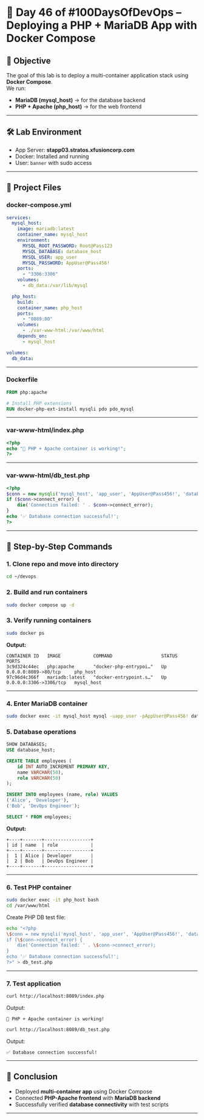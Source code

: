 
# 🐳 Day 46 of #100DaysOfDevOps – Deploying a PHP + MariaDB App with Docker Compose

## 🎯 Objective
The goal of this lab is to deploy a multi-container application stack using **Docker Compose**.  
We run:
- **MariaDB (mysql_host)** → for the  database backend  
- **PHP + Apache (php_host)** → for the web frontend  

---

## 🛠️ Lab Environment
- App Server: **stapp03.stratos.xfusioncorp.com**
- Docker: Installed and running
- User: `banner` with sudo access

---

## 📂 Project Files

### docker-compose.yml
```yaml
services:
  mysql_host:
    image: mariadb:latest
    container_name: mysql_host
    environment:
      MYSQL_ROOT_PASSWORD: Root@Pass123
      MYSQL_DATABASE: database_host
      MYSQL_USER: app_user
      MYSQL_PASSWORD: AppUser@Pass456!
    ports:
      - "3306:3306"
    volumes:
      - db_data:/var/lib/mysql

  php_host:
    build: .
    container_name: php_host
    ports:
      - "8089:80"
    volumes:
      - ./var-www-html:/var/www/html
    depends_on:
      - mysql_host

volumes:
  db_data:
````

---

### Dockerfile

```dockerfile
FROM php:apache

# Install PHP extensions
RUN docker-php-ext-install mysqli pdo pdo_mysql
```

---

### var-www-html/index.php

```php
<?php
echo "🚀 PHP + Apache container is working!";
?>
```

---

### var-www-html/db\_test.php

```php
<?php
$conn = new mysqli('mysql_host', 'app_user', 'AppUser@Pass456!', 'database_host');
if ($conn->connect_error) {
    die('Connection failed: ' . $conn->connect_error);
}
echo '✅ Database connection successful!';
?>
```

---

## 📜 Step-by-Step Commands

### 1. Clone repo and move into directory

```bash
cd ~/devops
```

### 2. Build and run containers

```bash
sudo docker compose up -d
```

### 3. Verify running containers

```bash
sudo docker ps
```

**Output:**

```
CONTAINER ID   IMAGE            COMMAND                  STATUS          PORTS
3c9d324c44ec   php:apache       "docker-php-entrypoi…"   Up              0.0.0.0:8089->80/tcp     php_host
97c96d4c366f   mariadb:latest   "docker-entrypoint.s…"   Up              0.0.0.0:3306->3306/tcp   mysql_host
```

---

### 4. Enter MariaDB container

```bash
sudo docker exec -it mysql_host mysql -uapp_user -pAppUser@Pass456! database_host
```

### 5. Database operations

```sql
SHOW DATABASES;
USE database_host;

CREATE TABLE employees (
    id INT AUTO_INCREMENT PRIMARY KEY,
    name VARCHAR(50),
    role VARCHAR(50)
);

INSERT INTO employees (name, role) VALUES
('Alice', 'Developer'),
('Bob', 'DevOps Engineer');

SELECT * FROM employees;
```

**Output:**

```
+----+-------+-----------------+
| id | name  | role            |
+----+-------+-----------------+
|  1 | Alice | Developer       |
|  2 | Bob   | DevOps Engineer |
+----+-------+-----------------+
```

---

### 6. Test PHP container

```bash
sudo docker exec -it php_host bash
cd /var/www/html
```

Create PHP DB test file:

```bash
echo "<?php
\$conn = new mysqli('mysql_host', 'app_user', 'AppUser@Pass456!', 'database_host');
if (\$conn->connect_error) {
    die('Connection failed: ' . \$conn->connect_error);
}
echo '✅ Database connection successful!';
?>" > db_test.php
```

---

### 7. Test application

```bash
curl http://localhost:8089/index.php
```

Output:

```
🚀 PHP + Apache container is working!
```

```bash
curl http://localhost:8089/db_test.php
```

Output:

```
✅ Database connection successful!
```

---

## 🧾 Conclusion

* Deployed **multi-container app** using Docker Compose
* Connected **PHP-Apache frontend** with **MariaDB backend**
* Successfully verified **database connectivity** with test scripts

---


